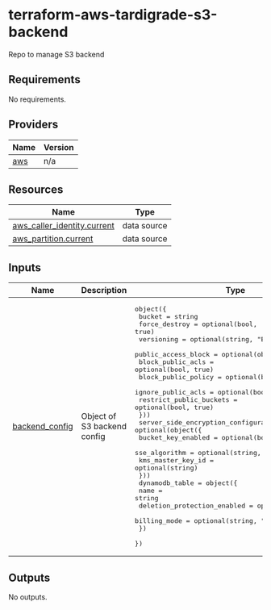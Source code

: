 # terraform-aws-tardigrade-s3-backend
Repo to manage S3 backend


<!-- BEGIN TFDOCS -->
## Requirements

No requirements.

## Providers

| Name | Version |
|------|---------|
| <a name="provider_aws"></a> [aws](#provider\_aws) | n/a |

## Resources

| Name | Type |
|------|------|
| [aws_caller_identity.current](https://registry.terraform.io/providers/hashicorp/aws/latest/docs/data-sources/caller_identity) | data source |
| [aws_partition.current](https://registry.terraform.io/providers/hashicorp/aws/latest/docs/data-sources/partition) | data source |

## Inputs

| Name | Description | Type | Default | Required |
|------|-------------|------|---------|:--------:|
| <a name="input_backend_config"></a> [backend\_config](#input\_backend\_config) | Object of S3 backend config | <pre>object({<br>    bucket        = string<br>    force_destroy = optional(bool, true)<br>    versioning    = optional(string, "Enabled")<br>    public_access_block = optional(object({<br>      block_public_acls       = optional(bool, true)<br>      block_public_policy     = optional(bool, true)<br>      ignore_public_acls      = optional(bool, true)<br>      restrict_public_buckets = optional(bool, true)<br>    }))<br>    server_side_encryption_configuration = optional(object({<br>      bucket_key_enabled = optional(bool, true)<br>      sse_algorithm      = optional(string, "aws:kms")<br>      kms_master_key_id  = optional(string)<br>    }))<br>    dynamodb_table = object({<br>      name                        = string<br>      deletion_protection_enabled = optional(bool, true)<br>      billing_mode                = optional(string, "PAY_PER_REQUEST")<br>    })<br>  })</pre> | n/a | yes |

## Outputs

No outputs.

<!-- END TFDOCS -->
